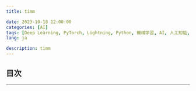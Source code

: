 ```yaml
---
title: timm

date: 2023-10-18 12:00:00
categories: [AI]
tags: [Deep Learning, PyTorch, Lightning, Python, 機械学習, AI, 人工知能, 深層学習]
lang: ja

description: timm
---
```


## 目次

---

